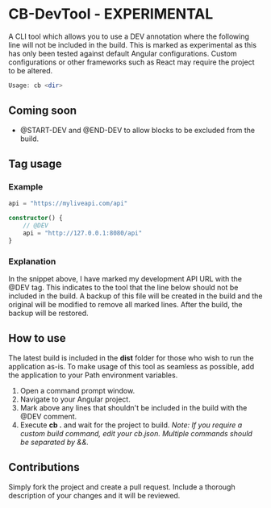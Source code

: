 # CB-DevTool - **EXPERIMENTAL**
A CLI tool which allows you to use a DEV annotation where the following line will not be included in the build.
This is marked as experimental as this has only been tested against default Angular configurations. 
Custom configurations or other frameworks such as React may require the project to be altered.
```powershell
Usage: cb <dir>
```
## Coming soon
- @START-DEV and @END-DEV to allow blocks to be excluded from the build.
## Tag usage
### Example
```ts
api = "https://myliveapi.com/api"

constructor() {
    // @DEV
    api = "http://127.0.0.1:8080/api"
}
```
### Explanation
In the snippet above, I have marked my development API URL with the @DEV tag. This indicates to the tool that 
the line below should not be included in the build. A backup of this file will be created in the build and the 
original will be modified to remove all marked lines. After the build, the backup will be restored.
## How to use
The latest build is included in the **dist** folder for those who wish to run the application as-is.
To make usage of this tool as seamless as possible, add the application to your Path environment variables.
1. Open a command prompt window.
2. Navigate to your Angular project.
3. Mark above any lines that shouldn't be included in the build with the @DEV comment.
4. Execute **cb .** and wait for the project to build.
*Note: If you require a custom build command, edit your cb.json. Multiple commands should be separated by &&.*

## Contributions
Simply fork the project and create a pull request. Include a thorough description of your changes and it will be reviewed.